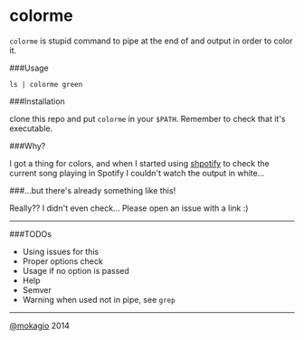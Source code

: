 colorme
=======

`colorme` is stupid command to pipe at the end of and output in order to color it.

###Usage

`ls | colorme green`

###Installation

clone this repo and put `colorme` in your `$PATH`. Remember to check that it's executable.

###Why?

I got a thing for colors, and when I started using [shpotify](http://harishnarayanan.org/projects/shpotify/) to check the current song playing in Spotify I couldn't watch the output in white...

###...but there's already something like this!

Really?? I didn't even check... Please open an issue with a link :)

---

###TODOs

* Using issues for this
* Proper options check
* Usage if no option is passed
* Help
* Semver
* Warning when used not in pipe, see `grep`

---

[@mokagio](https://twitter.com/mokagio) 2014